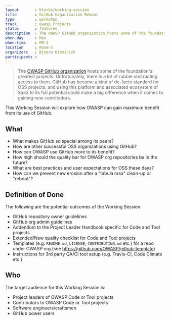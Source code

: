 ```yaml
---
layout       : blocks/working-session
title        : GitHub Organization Reboot
type         : workshop
track        : Owasp Projects
status       : featured
description  : The OWASP GitHub organization hosts some of the foundation's greatest projects. Unfortunately there is lots of rubble obstructing access to them.
when-day     : Mon
when-time    : PM-2
location     : Room-3
organizers   : Bjoern Kimminich
participants :
---
```


> The [OWASP GitHub organization](https://github.com/owasp) hosts some
> of the foundation's greatest projects. Unfortunately, there is a lot of
> rubble obstructing access to them. GitHub has become a kind of
> de-facto standard for OSS projects, and using this platform and
> associated ecosystem of SaaS to its full potential could make a big
> difference when it comes to gaining new contributors.

This Working Session will explore how OWASP can gain maximum benefit from its use of GitHub. 

## What

- What makes GitHub so special among its peers?
- How are other successful OSS organizations using GitHub?
- How can OWASP use GitHub more to its benefit?
- How high should the quality bar for OWASP org repositories be in the
  future?
- What are best practices and user expectations for OSS these days?
- How can we prevent new erosion after a "tabula rasa" clean-up or
  "reboot"?

## Definition of Done

The following are the potential outcomes of the Working Session:

- GitHub repository owner guidelines
- GitHub org admin guidelines
- Addendum to the Project Leader Handbook specific for Code and Tool
  projects
- Extended/New quality checklist for Code and Tool projects
- Templates (e.g. `README.md`, `LICENSE`, `CONTRIBUTING.md` etc.) for a
  repo under OWASP org (see <https://github.com/OWASP/github-template>)
- Instructions for 3rd party QA/CI tool setup (e.g. Travis-CI,
  Code Climate etc.)

## Who

The target audience for this Working Session is:

- Project leaders of OWASP Code or Tool projects
- Contributors to OWASP Code or Tool projects
- Software engineers/craftsmen
- GitHub power users
